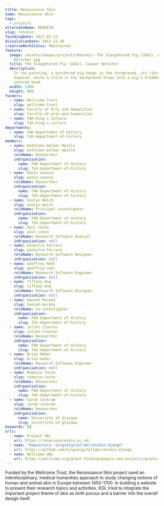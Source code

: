 ```yaml
---
title: Renaissance Skin
name: Renaissance Skin
tags:
  - projects
alternateName: RENSKIN
slug: renskin
foundingDate: 2017-05-23
dissolutionDate: 2017-11-30
creativeWorkStatus: Maintained
feature:
  image: /assets/images/projects/Renskin--The Slaughtered Pig (1662), Caspar
    Netscher.jpg
  title: The Slaughtered Pig (1662), Caspar Netscher
  description:
    In the painting, a butchered pig hangs in the foreground, its ribs
    exposed, while a child in the background blows into a pig’s bladder beside a
    severed head.
  width: 1200
  height: 800
funders:
  - name: Wellcome Trust
    slug: wellcome-trust
  - name: Faculty of Arts and Humanities
    slug: faculty-of-arts-and-humanities
  - name: FAH King's Culture
    slug: fah-king-s-culture
departments:
  - name: FAH Department of History
    slug: fah-department-of-history
members:
  - name: Kathleen Walker-Meikle
    slug: kathleen-walker-meikle
    roleName: Researcher
    inOrganisation:
      name: FAH Department of History
      slug: fah-department-of-history
  - name: Paolo Savoia
    slug: paolo-savoia
    roleName: Researcher
    inOrganisation:
      name: FAH Department of History
      slug: fah-department-of-history
  - name: Evelyn Welch
    slug: evelyn-welch
    roleName: Principal investigator
    inOrganisation:
      name: FAH Department of History
      slug: fah-department-of-history
  - name: Paul Caton
    slug: paul-caton
    roleName: Research Software Analyst
    inOrganisation: null
  - name: Ginestra Ferraro
    slug: ginestra-ferraro
    roleName: Research Software Designer
    inOrganisation: null
  - name: Geoffroy Noël
    slug: geoffroy-noel
    roleName: Research Software Engineer
    inOrganisation: null
  - name: Tiffany Ong
    slug: tiffany-ong
    roleName: Research Software Designer
    inOrganisation: null
  - name: Hannah Murphy
    slug: hannah-murphy
    roleName: Co-investigator
    inOrganisation:
      name: FAH Department of History
      slug: fah-department-of-history
  - name: Juliet Claxton
    slug: juliet-claxton
    roleName: Researcher
    inOrganisation:
      name: FAH Department of History
      slug: fah-department-of-history
  - name: Brian Maher
    slug: brian-maher
    roleName: Research Software Engineer
    inOrganisation: null
  - name: Rebecca Taite
    slug: rebecca-taite
    roleName: Researcher
    inOrganisation:
      name: FAH Department of History
      slug: fah-department-of-history
  - name: Sarah Cockram
    slug: sarah-cockram
    roleName: Researcher
    inOrganisation:
      name: University of Glasgow
      slug: university-of-glasgow
keywords: []
urls:
  - name: Project URL
    url: https://renaissanceskin.ac.uk/
  - name: "Repository: kingsdigitallab/renskin-django"
    url: https://github.com/kingsdigitallab/renskin-django
  - name: Wellcome URL
    url: https://wellcome.org/grant-funding/people-and-projects/grants-awarded/renaissance-skin
---
```


Funded by the Wellcome Trust, the Renaissance Skin project used an interdisciplinary, medical humanities approach to study changing notions of human and animal skin in Europe between 1450-1700. In building a website to present their research topics and activities, KDL tried to integrate the important project theme of skin as both porous and a barrier into the overall design itself.
